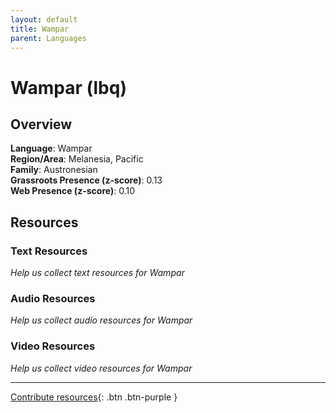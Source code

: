 ```yaml
---
layout: default
title: Wampar
parent: Languages
---
```


# Wampar (lbq)

## Overview

**Language**: Wampar  
**Region/Area**: Melanesia, Pacific  
**Family**: Austronesian  
**Grassroots Presence (z-score)**: 0.13  
**Web Presence (z-score)**: 0.10  

## Resources

### Text Resources
*Help us collect text resources for Wampar*

### Audio Resources
*Help us collect audio resources for Wampar*

### Video Resources
*Help us collect video resources for Wampar*

---

[Contribute resources](https://forms.office.com/e/1SfLJx3u1r){: .btn .btn-purple }
